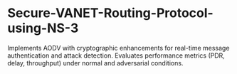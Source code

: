 # Secure-VANET-Routing-Protocol-using-NS-3
Implements AODV with cryptographic enhancements for real-time message authentication and attack detection. Evaluates performance metrics (PDR, delay, throughput) under normal and adversarial conditions.
